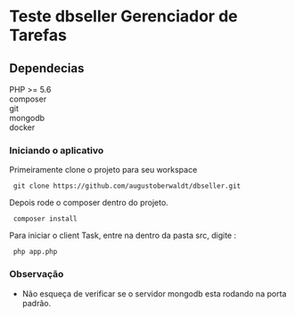 # Teste dbseller Gerenciador de Tarefas

## Dependecias

<p> 
PHP >= 5.6 <br> 
composer<br>
git<br>
mongodb<br>
docker<br>
</p>

### Iniciando o aplicativo

<p>
  Primeiramente clone o projeto para seu workspace
</p>
<code> git clone https://github.com/augustoberwaldt/dbseller.git </code>

<p>
    Depois  rode o composer dentro do projeto.
</p>
<code> composer install </code>

<p>Para iniciar o client Task, entre na dentro da pasta src,
digite : </p>

<code> php  app.php </code>


### Observação
+ Não esqueça de verificar se o servidor mongodb esta rodando na porta padrão.
